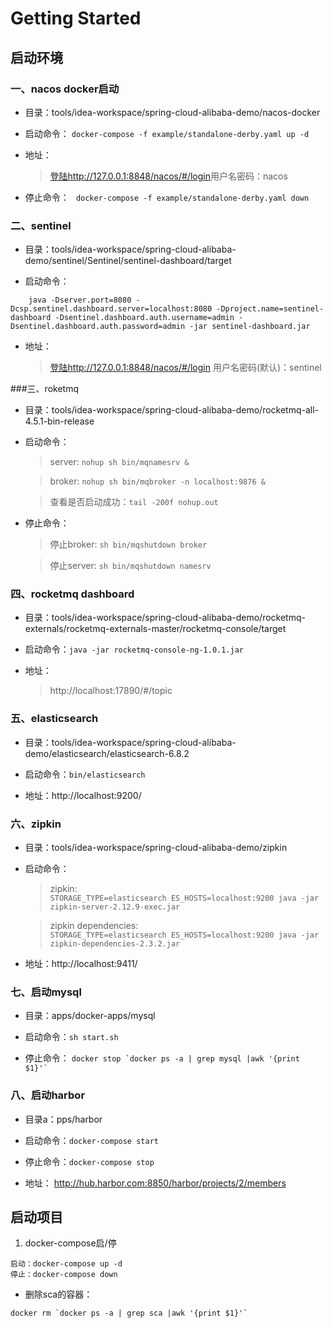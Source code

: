 # Getting Started

## 启动环境

### 一、nacos docker启动

- 目录：tools/idea-workspace/spring-cloud-alibaba-demo/nacos-docker

- 启动命令：
    ``` docker-compose -f example/standalone-derby.yaml up -d ```
- 地址：
    > [登陆http://127.0.0.1:8848/nacos/#/login](http://127.0.0.1:8848/nacos/#/login)用户名密码：nacos

- 停止命令：
    ```  docker-compose -f example/standalone-derby.yaml down ```

### 二、sentinel

- 目录：tools/idea-workspace/spring-cloud-alibaba-demo/sentinel/Sentinel/sentinel-dashboard/target

- 启动命令：
```
    java -Dserver.port=8080 -Dcsp.sentinel.dashboard.server=localhost:8080 -Dproject.name=sentinel-dashboard -Dsentinel.dashboard.auth.username=admin -Dsentinel.dashboard.auth.password=admin -jar sentinel-dashboard.jar
```
- 地址：
    > [登陆http://127.0.0.1:8848/nacos/#/login](http://localhost:8080/#/login) 用户名密码(默认)：sentinel



###三、roketmq

- 目录：tools/idea-workspace/spring-cloud-alibaba-demo/rocketmq-all-4.5.1-bin-release

- 启动命令：
 
    > server:    ```nohup sh bin/mqnamesrv & ```
    
    > broker:    ```nohup sh bin/mqbroker -n localhost:9876 & ```
    
    > 查看是否启动成功：```tail -200f nohup.out```

- 停止命令：

    > 停止broker:    ```sh bin/mqshutdown broker```
    
    > 停止server:    ```sh bin/mqshutdown namesrv```


### 四、rocketmq dashboard

- 目录：tools/idea-workspace/spring-cloud-alibaba-demo/rocketmq-externals/rocketmq-externals-master/rocketmq-console/target

- 启动命令：```java -jar rocketmq-console-ng-1.0.1.jar```

- 地址：

    > http://localhost:17890/#/topic

### 五、elasticsearch

- 目录：tools/idea-workspace/spring-cloud-alibaba-demo/elasticsearch/elasticsearch-6.8.2

- 启动命令：```bin/elasticsearch```

- 地址：http://localhost:9200/



### 六、zipkin

- 目录：tools/idea-workspace/spring-cloud-alibaba-demo/zipkin

- 启动命令：

    > zipkin:   
    ````STORAGE_TYPE=elasticsearch ES_HOSTS=localhost:9200 java -jar zipkin-server-2.12.9-exec.jar````
    
    > zipkin dependencies:  
    ````STORAGE_TYPE=elasticsearch ES_HOSTS=localhost:9200 java -jar zipkin-dependencies-2.3.2.jar````

- 地址：http://localhost:9411/


### 七、启动mysql

- 目录：apps/docker-apps/mysql

- 启动命令：```sh start.sh```

- 停止命令： ``` docker stop `docker ps -a | grep mysql |awk '{print $1}'` ```


### 八、启动harbor

- 目录a：pps/harbor

- 启动命令：``` docker-compose start ``` 

- 停止命令：``` docker-compose stop ```

- 地址： http://hub.harbor.com:8850/harbor/projects/2/members


## 启动项目

1. docker-compose启/停
```$xslt
启动：docker-compose up -d
停止：docker-compose down
```


- 删除sca的容器：
```
docker rm `docker ps -a | grep sca |awk '{print $1}'`
```
















